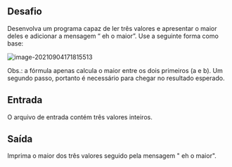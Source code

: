 ## Desafio

Desenvolva um programa capaz de ler três valores e apresentar o maior deles e adicionar a mensagem “ eh o maior”. Use a seguinte forma como base:

![image-20210904171815513](C:\Users\ferna\AppData\Roaming\Typora\typora-user-images\image-20210904171815513.png) 

Obs.: a fórmula apenas calcula o maior entre os dois primeiros (a e b). Um segundo passo, portanto é necessário para chegar no resultado esperado.

## Entrada

O arquivo de entrada contém três valores inteiros.

## Saída

Imprima o maior dos três valores seguido pela mensagem " eh o maior".